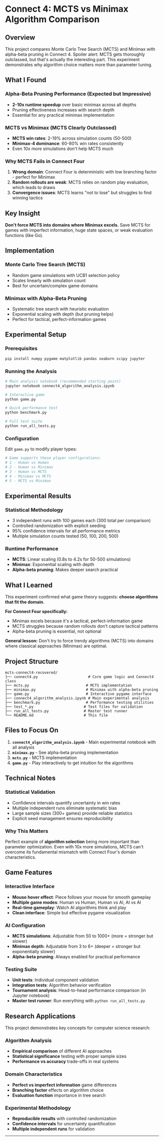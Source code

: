 # Connect 4: MCTS vs Minimax Algorithm Comparison

## Overview

This project compares Monte Carlo Tree Search (MCTS) and Minimax with alpha-beta pruning in Connect 4. Spoiler alert: MCTS gets thoroughly outclassed, but that's actually the interesting part. This experiment demonstrates why algorithm choice matters more than parameter tuning.

## What I Found

### Alpha-Beta Pruning Performance (Expected but Impressive)
- **2-10x runtime speedup** over basic minimax across all depths
- Pruning effectiveness increases with search depth
- Essential for any practical minimax implementation

### MCTS vs Minimax (MCTS Clearly Outclassed)
- **MCTS win rates**: 2-19% across simulation counts (50-500)
- **Minimax-4 dominance**: 60-80% win rates consistently
- Even 10x more simulations don't help MCTS much

### Why MCTS Fails in Connect Four
1. **Wrong domain**: Connect Four is deterministic with low branching factor - perfect for Minimax
2. **Random rollouts are weak**: MCTS relies on random play evaluation, which leads to draws
3. **Convergence issues**: MCTS learns "not to lose" but struggles to find winning tactics

## Key Insight
**Don't force MCTS into domains where Minimax excels.** Save MCTS for games with imperfect information, huge state spaces, or weak evaluation functions (like Go).

## Implementation

### Monte Carlo Tree Search (MCTS)
- Random game simulations with UCB1 selection policy
- Scales linearly with simulation count
- Best for uncertain/complex game domains

### Minimax with Alpha-Beta Pruning  
- Systematic tree search with heuristic evaluation
- Exponential scaling with depth (but pruning helps)
- Perfect for tactical, perfect-information games

## Experimental Setup

### Prerequisites
```bash
pip install numpy pygame matplotlib pandas seaborn scipy jupyter
```

### Running the Analysis
```bash
# Main analysis notebook (recommended starting point)
jupyter notebook connect4_algorithm_analysis.ipynb

# Interactive game
python game.py

# Quick performance test
python benchmark.py

# Full test suite
python run_all_tests.py
```

### Configuration
Edit `game.py` to modify player types:
```python
# Game supports these player configurations:
# 1 - Human vs Human
# 2 - Human vs Minimax  
# 3 - Human vs MCTS
# 4 - Minimax vs MCTS
# 5 - MCTS vs Minimax
```

## Experimental Results

### Statistical Methodology
- 3 independent runs with 100 games each (300 total per comparison)
- Controlled randomization with explicit seeding
- 95% confidence intervals for all performance metrics
- Multiple simulation counts tested (50, 100, 200, 500)

### Runtime Performance
- **MCTS**: Linear scaling (0.8s to 4.2s for 50-500 simulations)
- **Minimax**: Exponential scaling with depth
- **Alpha-beta pruning**: Makes deeper search practical

## What I Learned

This experiment confirmed what game theory suggests: **choose algorithms that fit the domain**. 

**For Connect Four specifically:**
- Minimax excels because it's a tactical, perfect-information game
- MCTS struggles because random rollouts don't capture tactical patterns
- Alpha-beta pruning is essential, not optional

**General lesson:**
Don't try to force trendy algorithms (MCTS) into domains where classical approaches (Minimax) are optimal.

## Project Structure

```
mcts-connect4-recovered/
├── connect4.py                       # Core game logic and Connect4 class
├── mcts.py                          # MCTS implementation  
├── minimax.py                       # Minimax with alpha-beta pruning
├── game.py                          # Interactive pygame interface
├── connect4_algorithm_analysis.ipynb # Main experimental analysis
├── benchmark.py                     # Performance testing utilities
├── test_*.py                       # Test files for validation
├── run_all_tests.py                # Master test runner
└── README.md                       # This file
```

## Files to Focus On

1. **`connect4_algorithm_analysis.ipynb`** - Main experimental notebook with all analysis
2. **`minimax.py`** - See alpha-beta pruning implementation
3. **`mcts.py`** - MCTS implementation 
4. **`game.py`** - Play interactively to get intuition for the algorithms

## Technical Notes

### Statistical Validation
- Confidence intervals quantify uncertainty in win rates
- Multiple independent runs eliminate systematic bias  
- Large sample sizes (300+ games) provide reliable statistics
- Explicit seed management ensures reproducibility

### Why This Matters
Perfect example of **algorithm selection** being more important than parameter optimization. Even with 10x more simulations, MCTS can't overcome its fundamental mismatch with Connect Four's domain characteristics.

## Game Features

### Interactive Interface
- **Mouse hover effect**: Piece follows your mouse for smooth gameplay
- **Multiple game modes**: Human vs Human, Human vs AI, AI vs AI
- **Real-time gameplay**: Watch AI algorithms think and play
- **Clean interface**: Simple but effective pygame visualization

### AI Configuration
- **MCTS simulations**: Adjustable from 50 to 1000+ (more = stronger but slower)
- **Minimax depth**: Adjustable from 3 to 6+ (deeper = stronger but exponentially slower)
- **Alpha-beta pruning**: Always enabled for practical performance

### Testing Suite
- **Unit tests**: Individual component validation
- **Integration tests**: Algorithm behavior verification
- **Tournament analysis**: Head-to-head performance comparison (in Jupyter notebook)
- **Master test runner**: Run everything with `python run_all_tests.py`

## Research Applications

This project demonstrates key concepts for computer science research:

### Algorithm Analysis
- **Empirical comparison** of different AI approaches
- **Statistical significance** testing with proper sample sizes
- **Performance vs accuracy** trade-offs in real systems

### Domain Characteristics
- **Perfect vs imperfect information** game differences
- **Branching factor** effects on algorithm choice
- **Evaluation function** importance in tree search

### Experimental Methodology
- **Reproducible results** with controlled randomization
- **Confidence intervals** for uncertainty quantification
- **Multiple independent runs** for validation

---
